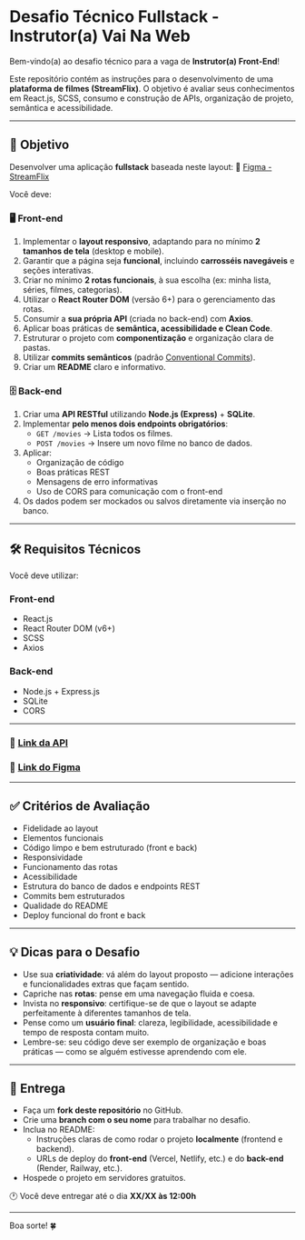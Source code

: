 # Desafio Técnico Fullstack - Instrutor(a) Vai Na Web 

Bem-vindo(a) ao desafio técnico para a vaga de **Instrutor(a) Front-End**!

Este repositório contém as instruções para o desenvolvimento de uma **plataforma de filmes (StreamFlix)**. O objetivo é avaliar seus conhecimentos em React.js, SCSS, consumo e construção de APIs, organização de projeto, semântica e acessibilidade.

---

## 🎯 Objetivo

Desenvolver uma aplicação **fullstack** baseada neste layout: 
🔗 [Figma - StreamFlix](https://www.figma.com/design/XnIM49uMPmsXrSThQ8ShfB/StreamFlix?node-id=0-1&p=f)

Você deve:

### 🖥️ Front-end
1. Implementar o **layout responsivo**, adaptando para no mínimo **2 tamanhos de tela** (desktop e mobile).
2. Garantir que a página seja **funcional**, incluindo **carrosséis navegáveis** e seções interativas.
3. Criar no mínimo **2 rotas funcionais**, à sua escolha (ex: minha lista, séries, filmes, categorias).
4. Utilizar o **React Router DOM** (versão 6+) para o gerenciamento das rotas.
5. Consumir a **sua própria API** (criada no back-end) com **Axios**.
6. Aplicar boas práticas de **semântica, acessibilidade e Clean Code**.
7. Estruturar o projeto com **componentização** e organização clara de pastas.
8. Utilizar **commits semânticos** (padrão [Conventional Commits](https://www.conventionalcommits.org/)).
9. Criar um **README** claro e informativo.

### 🗄️ Back-end
1. Criar uma **API RESTful** utilizando **Node.js (Express)** + **SQLite**.
2. Implementar **pelo menos dois endpoints obrigatórios**:
   - `GET /movies` → Lista todos os filmes.
   - `POST /movies` → Insere um novo filme no banco de dados.
3. Aplicar:
   - Organização de código
   - Boas práticas REST
   - Mensagens de erro informativas
   - Uso de CORS para comunicação com o front-end
4. Os dados podem ser mockados ou salvos diretamente via inserção no banco.

---

## 🛠️ Requisitos Técnicos

Você deve utilizar:

### Front-end
- React.js  
- React Router DOM (v6+)  
- SCSS  
- Axios  

### Back-end
- Node.js + Express.js  
- SQLite  
- CORS  

---

### 📝 [Link da API](https://sampleapis.com/api-list/movies)
### 🎨 [Link do Figma](https://www.figma.com/design/XnIM49uMPmsXrSThQ8ShfB/StreamFlix?node-id=0-1&p=f)

---

## ✅ Critérios de Avaliação

- Fidelidade ao layout  
- Elementos funcionais  
- Código limpo e bem estruturado (front e back)  
- Responsividade  
- Funcionamento das rotas  
- Acessibilidade  
- Estrutura do banco de dados e endpoints REST  
- Commits bem estruturados  
- Qualidade do README  
- Deploy funcional do front e back

---

## 💡 Dicas para o Desafio

- Use sua **criatividade**: vá além do layout proposto — adicione interações e funcionalidades extras que façam sentido.
- Capriche nas **rotas**: pense em uma navegação fluida e coesa.
- Invista no **responsivo**: certifique-se de que o layout se adapte perfeitamente à diferentes tamanhos de tela.
- Pense como um **usuário final**: clareza, legibilidade, acessibilidade e tempo de resposta contam muito.
- Lembre-se: seu código deve ser exemplo de organização e boas práticas — como se alguém estivesse aprendendo com ele.

---

## 🚀 Entrega

- Faça um **fork deste repositório** no GitHub.
- Crie uma **branch com o seu nome** para trabalhar no desafio.
- Inclua no README:
  - Instruções claras de como rodar o projeto **localmente** (frontend e backend).
  - URLs de deploy do **front-end** (Vercel, Netlify, etc.) e do **back-end** (Render, Railway, etc.).
- Hospede o projeto em servidores gratuitos.

🕐 Você deve entregar até o dia **XX/XX às 12:00h**


---

Boa sorte! 🍀
